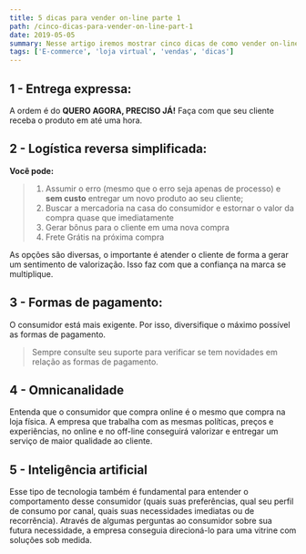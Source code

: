 ```yaml
---
title: 5 dicas para vender on-line parte 1
path: /cinco-dicas-para-vender-on-line-part-1
date: 2019-05-05
summary: Nesse artigo iremos mostrar cinco dicas de como vender on-line com a sua loja virtual.
tags: ['E-commerce', 'loja virtual', 'vendas', 'dicas']
---
```


## 1 - Entrega expressa:

A ordem é do **QUERO AGORA, PRECISO JÁ!**
Faça com que seu cliente receba o produto em até uma hora.

## 2 - Logística reversa simplificada:

**Você pode:**
>1) Assumir o erro (mesmo que o erro seja apenas de processo) e **sem custo** entregar um novo produto ao seu cliente;
>2) Buscar a mercadoria na casa do consumidor e estornar o valor da compra quase que imediatamente
>3) Gerar bônus para o cliente em uma nova compra
>4) Frete Grátis na próxima compra

As opções são diversas, o importante é atender o cliente de forma a gerar um sentimento de valorização. Isso faz com que a confiança na marca se multiplique.

## 3 - Formas de pagamento:

O consumidor está mais exigente. Por isso, diversifique o máximo possível as formas de pagamento.
>Sempre consulte seu suporte para verificar se tem novidades em relação as formas de pagamento.

## 4 - Omnicanalidade

Entenda que o consumidor que compra online é o mesmo que compra na loja física. A empresa que trabalha  com as mesmas políticas, preços e experiências, no online e no off-line conseguirá valorizar e entregar um serviço de maior qualidade ao cliente. 

## 5 - Inteligência artificial

Esse tipo de tecnologia também é fundamental para entender o comportamento desse consumidor (quais suas preferências, qual seu perfil de consumo por canal, quais suas necessidades imediatas ou de recorrência). Através de algumas perguntas ao consumidor sobre sua futura necessidade, a empresa conseguia direcioná-lo para uma vitrine com soluções sob medida.